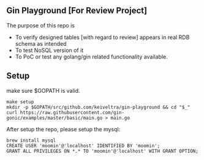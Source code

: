 ## Gin Playground [For Review Project]
The purpose of this repo is
- To verify designed tables [with regard to review] appears in real RDB schema as intended
- To test NoSQL version of it
- To PoC or test any golang/gin related functionality available.

## Setup

make sure $GOPATH is valid.

```
make setup
mkdir -p $GOPATH/src/github.com/keiveltra/gin-playground && cd "$_"
curl https://raw.githubusercontent.com/gin-gonic/examples/master/basic/main.go > main.go
```

After setup the repo, please setup the mysql:
```
brew install mysql
CREATE USER 'moomin'@'localhost' IDENTIFIED BY 'moomin';
GRANT ALL PRIVILEGES ON *.* TO 'moomin'@'localhost' WITH GRANT OPTION;
```
